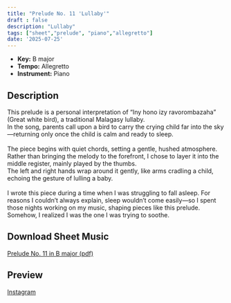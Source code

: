 ```yaml
---
title: "Prelude No. 11 'Lullaby'"
draft : false
description: "Lullaby"
tags: ["sheet","prelude", "piano","allegretto"]
date: '2025-07-25'
---
```


- **Key:** B major
- **Tempo:** Allegretto 
- **Instrument:** Piano

<!--more-->
## Description

This prelude is a personal interpretation of “Iny hono izy ravorombazaha” (Great white bird), a traditional Malagasy lullaby. <br>
In the song, parents call upon a bird to carry the crying child far into the sky—returning only once the child is calm and ready to sleep.<br>
<br>
The piece begins with quiet chords, setting a gentle, hushed atmosphere. <br>
Rather than bringing the melody to the forefront, I chose to layer it into the middle register, mainly played by the thumbs. <br>
The left and right hands wrap around it gently, like arms cradling a child, echoing the gesture of lulling a baby. <br>
<br>
I wrote this piece during a time when I was struggling to fall asleep. For reasons I couldn’t always explain, sleep wouldn’t come easily—so I spent those nights working on my music, shaping pieces like this prelude. Somehow, I realized I was the one I was trying to soothe.

 ## Download Sheet Music

[Prelude No. 11 in B major (pdf)](/pdf/Prelude%20No.11%20in%20Bmajor.pdf)

 ## Preview 
 
 [Instagram]()